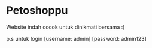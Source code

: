 # Petoshoppu
Website indah cocok untuk dinikmati bersama :)

p.s untuk login
    [username: admin]
    [password: admin123]
